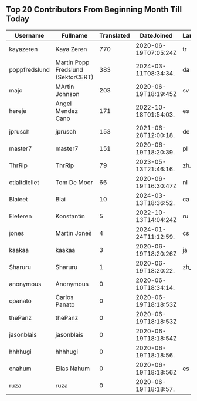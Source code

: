 ## Top 20 Contributors From Beginning Month Till Today ##
|Username|Fullname|Translated|DateJoined|Language|
|--------|--------|----------|----------|-------|
|kayazeren|Kaya Zeren|770|2020-06-19T07:05:24Z|tr|
|poppfredslund|Martin Popp Fredslund (SektorCERT)|383|2024-03-11T08:34:34.|da|
|majo|MArtin Johnson|203|2020-06-19T18:19:45Z|sv|
|hereje|Angel Mendez Cano|171|2022-10-18T01:54:03.|es|
|jprusch|jprusch|153|2021-06-28T12:00:18.|de|
|master7|master7|151|2020-06-19T18:20:39.|pl|
|ThrRip|ThrRip|79|2023-05-13T21:46:16.|zh_Hans|
|ctlaltdieliet|Tom De Moor|66|2020-06-19T16:30:47Z|nl|
|Blaieet|Blai|10|2024-03-13T18:36:52.|ca|
|Eleferen|Konstantin|5|2022-10-13T14:04:24Z|ru|
|jones|Martin Joneš|4|2024-01-24T11:12:59.|cs|
|kaakaa|kaakaa|3|2020-06-19T18:20:26Z|ja|
|Sharuru|Sharuru|1|2020-06-19T18:20:22.|zh_Hans|
|anonymous|Anonymous|0|2020-06-10T18:34:14.||
|cpanato|Carlos Panato|0|2020-06-19T18:18:53Z||
|thePanz|thePanz|0|2020-06-19T18:18:53Z||
|jasonblais|jasonblais|0|2020-06-19T18:18:54Z||
|hhhhugi|hhhhugi|0|2020-06-19T18:18:56.||
|enahum|Elias  Nahum|0|2020-06-19T18:18:56Z|es|
|ruza|ruza|0|2020-06-19T18:18:57.||
